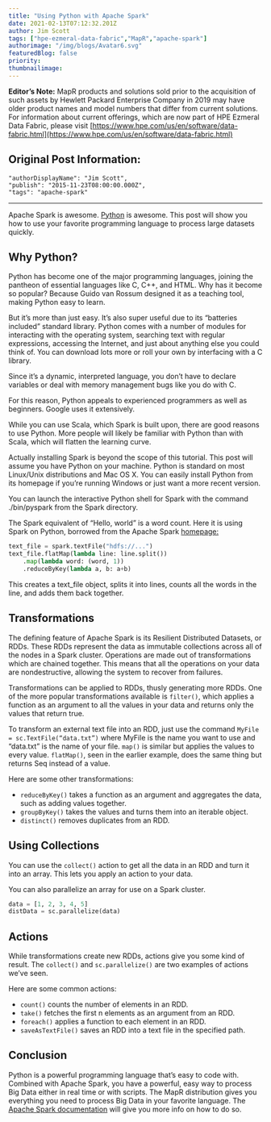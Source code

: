 ```yaml
---
title: "Using Python with Apache Spark"
date: 2021-02-13T07:12:32.201Z
author: Jim Scott 
tags: ["hpe-ezmeral-data-fabric","MapR","apache-spark"]
authorimage: "/img/blogs/Avatar6.svg"
featuredBlog: false
priority:
thumbnailimage:
---
```

**Editor’s Note:** MapR products and solutions sold prior to the acquisition of such assets by Hewlett Packard Enterprise Company in 2019 may have older product names and model numbers that differ from current solutions. For information about current offerings, which are now part of HPE Ezmeral Data Fabric, please visit [https://www.hpe.com/us/en/software/data-fabric.html](https://www.hpe.com/us/en/software/data-fabric.html)

## Original Post Information:

```
"authorDisplayName": "Jim Scott",
"publish": "2015-11-23T08:00:00.000Z",
"tags": "apache-spark"
```
---
Apache Spark is awesome. <a target='\_blank'  href='https://www.python.org/'>Python</a> is awesome. This post will show you how to use your favorite programming language to process large datasets quickly.

## Why Python?

Python has become one of the major programming languages, joining the pantheon of essential languages like C, C++, and HTML. Why has it become so popular? Because Guido van Rossum designed it as a teaching tool, making Python easy to learn.

But it’s more than just easy. It’s also super useful due to its “batteries included” standard library. Python comes with a number of modules for interacting with the operating system, searching text with regular expressions, accessing the Internet, and just about anything else you could think of. You can download lots more or roll your own by interfacing with a C library.

Since it’s a dynamic, interpreted language, you don’t have to declare variables or deal with memory management bugs like you do with C.

For this reason, Python appeals to experienced programmers as well as beginners. Google uses it extensively.

While you can use Scala, which Spark is built upon, there are good reasons to use Python. More people will likely be familiar with Python than with Scala, which will flatten the learning curve.

Actually installing Spark is beyond the scope of this tutorial. This post will assume you have Python on your machine. Python is standard on most Linux/Unix distributions and Mac OS X. You can easily install Python from its homepage if you’re running Windows or just want a more recent version.

You can launch the interactive Python shell for Spark with the command ./bin/pyspark from the Spark directory.

The Spark equivalent of “Hello, world” is a word count. Here it is using Spark on Python, borrowed from the Apache Spark <a target='\_blank'  href='http://spark.apache.org/'>homepage:</a>

```python
text_file = spark.textFile("hdfs://...")
text_file.flatMap(lambda line: line.split())
    .map(lambda word: (word, 1))
    .reduceByKey(lambda a, b: a+b)

```

This creates a text_file object, splits it into lines, counts all the words in the line, and adds them back together.

## Transformations

The defining feature of Apache Spark is its Resilient Distributed Datasets, or RDDs. These RDDs represent the data as immutable collections across all of the nodes in a Spark cluster. Operations are made out of transformations which are chained together. This means that all the operations on your data are nondestructive, allowing the system to recover from failures.

Transformations can be applied to RDDs, thusly generating more RDDs. One of the more popular transformations available is `filter()`, which applies a function as an argument to all the values in your data and returns only the values that return true.

To transform an external text file into an RDD, just use the command `MyFile = sc.TextFile(“data.txt”)` where MyFile is the name you want to use and “data.txt” is the name of your file. `map()` is similar but applies the values to every value. `flatMap()`, seen in the earlier example, does the same thing but returns Seq instead of a value.

Here are some other transformations:

*   `reduceByKey()` takes a function as an argument and aggregates the data, such as adding values together.
*   `groupByKey()` takes the values and turns them into an iterable object.
*   `distinct()` removes duplicates from an RDD.

## Using Collections

You can use the `collect()` action to get all the data in an RDD and turn it into an array. This lets you apply an action to your data.

You can also parallelize an array for use on a Spark cluster.

```python
data = [1, 2, 3, 4, 5]
distData = sc.parallelize(data)

```

## Actions

While transformations create new RDDs, actions give you some kind of result. The `collect()` and `sc.parallelize()` are two examples of actions we’ve seen.

Here are some common actions:

*   `count()` counts the number of elements in an RDD.
*   `take()` fetches the first n elements as an argument from an RDD.
*   `foreach()` applies a function to each element in an RDD.
*   `saveAsTextFile()` saves an RDD into a text file in the specified path.

## Conclusion

Python is a powerful programming language that’s easy to code with. Combined with Apache Spark, you have a powerful, easy way to process Big Data either in real time or with scripts. The MapR distribution gives you everything you need to process Big Data in your favorite language. The <a target='\_blank'  href='http://spark.apache.org/documentation.html'>Apache Spark documentation</a> will give you more info on how to do so.